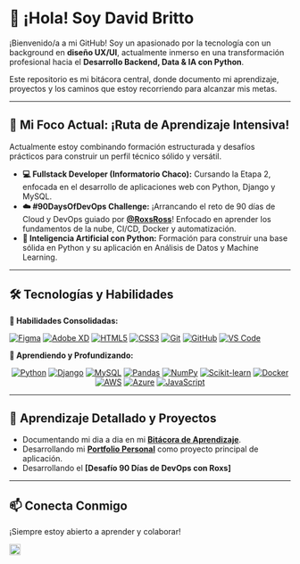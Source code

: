 # 👋 ¡Hola! Soy David Britto

¡Bienvenido/a a mi GitHub! Soy un apasionado por la tecnología con un background en **diseño UX/UI**, actualmente inmerso en una transformación profesional hacia el **Desarrollo Backend, Data & IA con Python**.

Este repositorio es mi bitácora central, donde documento mi aprendizaje, proyectos y los caminos que estoy recorriendo para alcanzar mis metas.

---

## 🚀 Mi Foco Actual: ¡Ruta de Aprendizaje Intensiva!

Actualmente estoy combinando formación estructurada y desafíos prácticos para construir un perfil técnico sólido y versátil.

* **💻 Fullstack Developer (Informatorio Chaco):** Cursando la Etapa 2, enfocada en el desarrollo de aplicaciones web con Python, Django y MySQL.
* **☁️ #90DaysOfDevOps Challenge:** ¡Arrancando el reto de 90 días de Cloud y DevOps guiado por **[@RoxsRoss]([https://github.com/rossanajs](https://github.com/roxsross))**! Enfocado en aprender los fundamentos de la nube, CI/CD, Docker y automatización.
* **🧠 Inteligencia Artificial con Python:** Formación para construir una base sólida en Python y su aplicación en Análisis de Datos y Machine Learning.

---

## 🛠️ Tecnologías y Habilidades

**🧠 Habilidades Consolidadas:**

<p align="left">
  <a href="#"><img src="https://img.shields.io/badge/Figma-F24E1E?logo=figma&logoColor=white&style=for-the-badge" alt="Figma"/></a>
  <a href="#"><img src="https://img.shields.io/badge/Adobe_XD-FF61F6?logo=adobexd&logoColor=white&style=for-the-badge" alt="Adobe XD"/></a>
  <a href="#"><img src="https://img.shields.io/badge/HTML5-E34F26?logo=html5&logoColor=white&style=for-the-badge" alt="HTML5"/></a>
  <a href="#"><img src="https://img.shields.io/badge/CSS3-1572B6?logo=css3&logoColor=white&style=for-the-badge" alt="CSS3"/></a>
  <a href="#"><img src="https://img.shields.io/badge/Git-F05032?logo=git&logoColor=white&style=for-the-badge" alt="Git"/></a>
  <a href="#"><img src="https://img.shields.io/badge/GitHub-181717?logo=github&logoColor=white&style=for-the-badge" alt="GitHub"/></a>
  <a href="#"><img src="https://img.shields.io/badge/VS_Code-007ACC?logo=visualstudiocode&logoColor=white&style=for-the-badge" alt="VS Code"/></a>
</p>

**🚀 Aprendiendo y Profundizando:**

<p align="center">
  <a href="#"><img src="https://img.shields.io/badge/Python-3776AB?logo=python&logoColor=white&style=for-the-badge" alt="Python"/></a>
  <a href="#"><img src="https://img.shields.io/badge/Django-092E20?logo=django&logoColor=white&style=for-the-badge" alt="Django"/></a>
  <a href="#"><img src="https://img.shields.io/badge/MySQL-4479A1?logo=mysql&logoColor=white&style=for-the-badge" alt="MySQL"/></a>
  <a href="#"><img src="https://img.shields.io/badge/Pandas-150458?logo=pandas&logoColor=white&style=for-the-badge" alt="Pandas"/></a>
  <a href="#"><img src="https://img.shields.io/badge/NumPy-013243?logo=numpy&logoColor=white&style=for-the-badge" alt="NumPy"/></a>
  <a href="#"><img src="https://img.shields.io/badge/scikit--learn-F7931A.svg?logo=scikit-learn&logoColor=white&style=for-the-badge" alt="Scikit-learn"/></a>
  <a href="#"><img src="https://img.shields.io/badge/Docker-2496ED?logo=docker&logoColor=white&style=for-the-badge" alt="Docker"/></a>
  <a href="#"><img src="https://img.shields.io/badge/AWS-232F3E?logo=amazon-aws&logoColor=white&style=for-the-badge" alt="AWS"/></a>
  <a href="#"><img src="https://img.shields.io/badge/Azure-0078D4?logo=microsoft-azure&logoColor=white&style=for-the-badge" alt="Azure"/></a>
  <a href="#"><img src="https://img.shields.io/badge/JavaScript-F7DF1E?logo=javascript&logoColor=black&style=for-the-badge" alt="JavaScript"/></a>
</p>

---

## 🌱 Aprendizaje Detallado y Proyectos

* Documentando mi dia a dia en mi **[Bitácora de Aprendizaje](./BITACORA_APRENDIZAJE.md)**.
* Desarrollando mi **[Portfolio Personal](./portfolio/)** como proyecto principal de aplicación.
* Desarrollando el **[Desafío 90 Días de DevOps con Roxs]**

---

## **📫 Conecta Conmigo**

¡Siempre estoy abierto a aprender y colaborar!

<p align="left">
  <a href="https://www.linkedin.com/in/davidbrittoeth/" target="_blank"><img align="center" src="https://raw.githubusercontent.com/rahuldkjain/github-profile-readme-generator/master/src/images/icons/Social/linked-in-alt.svg" alt="Nombre en LinkedIn" height="20" width="20" /></a>
  </p>

